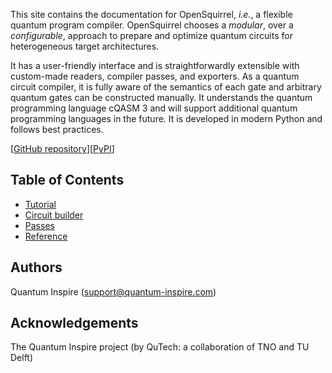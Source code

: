 This site contains the documentation for OpenSquirrel, _i.e._, a flexible quantum program compiler.
OpenSquirrel chooses a _modular_, over a _configurable_, approach to prepare and optimize quantum circuits for heterogeneous target architectures.

It has a user-friendly interface and is straightforwardly extensible with custom-made readers, compiler passes, and exporters.
As a quantum circuit compiler, it is fully aware of the semantics of each gate and arbitrary quantum gates can be constructed manually.
It understands the quantum programming language cQASM 3 and will support additional quantum programming languages in the future.
It is developed in modern Python and follows best practices.

\[[GitHub repository](<https://github.com/QuTech-Delft/OpenSquirrel>)\]\[[PyPI](<https://pypi.org/project/opensquirrel/>)\]

## Table of Contents

- [Tutorial](tutorial/overview.md)
- [Circuit builder](circuit-builder/overview.md)
- [Passes](compilation-passes/overview.md)
- [Reference](reference/reference.md)

## Authors

Quantum Inspire (<support@quantum-inspire.com>)

## Acknowledgements

The Quantum Inspire project (by QuTech: a collaboration of TNO and TU Delft)
